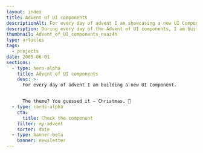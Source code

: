 ```yaml
---
layout: index
title: Advent of UI components
descriptionAlt: For every day of advent I am showcasing a new UI Component. The theme? You guessed it ― Christmas. 🎄
description: During every day of the Advent of UI components, I am building a new UI Component. The theme? You guessed it ― Christmas. 🎄
thumbnail: Advent_of_UI_components_nvaz4h
type: articles
tags:
  - projects
date: 2005-06-01
sections:
  - type: hero-alpha
    title: Advent of UI components
    desc: >-
      For every day of advent I am building a new UI Component.


      The theme? You guessed it ― Christmas. 🎄
  - type: cards-alpha
    cta:
      title: Check the component
    filter: my-advent
    sorter: date
  - type: banner-beta
    banner: newsletter
---
```

